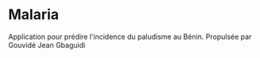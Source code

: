 # Malaria
Application pour prédire l'incidence du paludisme au Bénin.
Propulsée par Gouvidé Jean Gbaguidi
